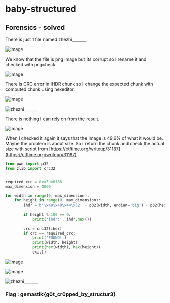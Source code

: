 # baby-structured
## Forensics - solved

There is just 1 file named zhezhi_______.

![image](https://github.com/user-attachments/assets/c05bb0b3-89bd-4a69-a31a-f62458aca384)

We know that the file is png image but its corrupt so I rename it and checked with pngcheck.

![image](https://github.com/user-attachments/assets/6202a9f6-b07e-4a89-ab4d-c461d398a208)

There is CRC error in IHDR chunk so I change the expected chunk with computed chunk using hexeditor.

![image](https://github.com/user-attachments/assets/3df641ed-440c-4123-99f2-9f90440c122c)

![zhezhi_______](https://github.com/user-attachments/assets/cb99a89c-6fa7-44bd-a2c0-088129030200)

There is nothing I can rely on from the result.

![image](https://github.com/user-attachments/assets/f522ef9b-7334-4d8f-bf10-e117de5bff76)

When I checked it again it says that the image is 49,6% of what it would be. Maybe the problem is about size. So i return the chunk and check the actual size with script from [https://ctftime.org/writeup/31187](https://ctftime.org/writeup/31187)

```python
from pwn import p32
from zlib import crc32


required_crc = 0xa5ae0f88
max_dimension = 4000

for width in range(0, max_dimension):
    for height in range(0, max_dimension):
        ihdr = b'\x49\x48\x44\x52' + p32(width, endian='big') + p32(height, endian='big') + b'\x08\x06\x00\x00\x00'
        
        if height % 100 == 0:
            print('ihdr:', ihdr.hex())
        
        crc = crc32(ihdr)
        if crc == required_crc:
            print('FOUND!')
            print(width, height)
            print(hex(width), hex(height))
            exit()
```

![image](https://github.com/user-attachments/assets/e29b24b6-28e9-4756-94f6-ab5c55169a85)

![image](https://github.com/user-attachments/assets/3e4d0ec6-3052-4517-b797-90c0dd78590f)

![zhezhi_______](https://github.com/user-attachments/assets/deccd0d5-0a17-4d43-bc0b-97331feb1a53)

### Flag : gemastik{g0t_cr0pped_by_structur3}
